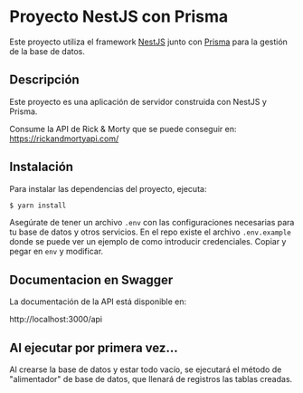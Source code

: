 # Proyecto NestJS con Prisma

Este proyecto utiliza el framework [NestJS](https://nestjs.com/) junto con [Prisma](https://www.prisma.io/) para la gestión de la base de datos.

## Descripción

Este proyecto es una aplicación de servidor construida con NestJS y Prisma. 

Consume la API de Rick & Morty que se puede conseguir en: https://rickandmortyapi.com/


## Instalación

Para instalar las dependencias del proyecto, ejecuta:

```bash
$ yarn install
```
Asegúrate de tener un archivo ```.env``` con las configuraciones necesarias para tu base de datos y otros servicios. En el repo existe el archivo ```.env.example``` donde se puede ver un ejemplo de como introducir credenciales. Copiar y pegar en ```env``` y modificar.

## Documentacion en Swagger

La documentación de la API está disponible en:

http://localhost:3000/api

## Al ejecutar por primera vez...

Al crearse la base de datos y estar todo vacío, se ejecutará el método de "alimentador" de base de datos, que llenará de registros las tablas creadas.
